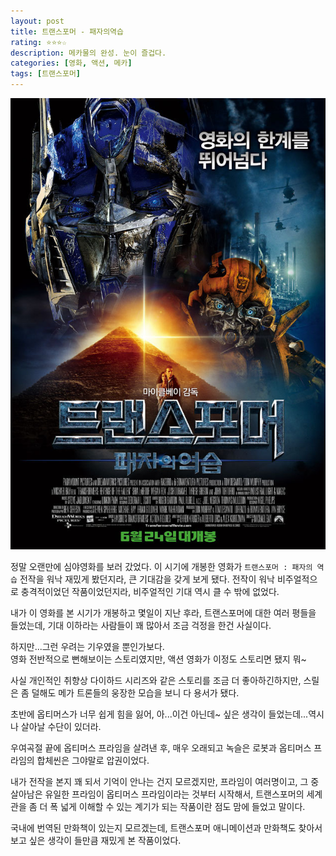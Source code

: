 ```yaml
---
layout: post
title: 트랜스포머 - 패자의역습
rating: ⭐️⭐️⭐️☆
description: 메카물의 완성. 눈이 즐겁다.
categories: [영화, 액션, 메카]
tags: [트랜스포머]
---
```


![트랜스포머](../../img/2009/transformer2.jpg)

정말 오랜만에 심야영화를 보러 갔었다. 이 시기에 개봉한 영화가 `트랜스포머 : 패자의 역습`
전작을 워낙 재밌게 봤던지라, 큰 기대감을 갖게 보게 됐다.
전작이 워낙 비주얼적으로 충격적이었던 작품이었던지라, 비주얼적인 기대 역시 클 수 밖에 없었다.

내가 이 영화를 본 시기가 개봉하고 몇일이 지난 후라, 트랜스포머에 대한 여러 평들을 들었는데, 기대 이하라는 사람들이 꽤 많아서 조금 걱정을 한건 사실이다.

하지만...그런 우려는 기우였을 뿐인가보다.  
영화 전반적으로 뻔해보이는 스토리였지만, 액션 영화가 이정도 스토리면 됐지 뭐~

사실 개인적인 취향상 다이하드 시리즈와 같은 스토리를 조금 더 좋아하긴하지만, 스릴은 좀 덜해도 메가 트론들의 웅장한 모습을 보니 다 용서가 됐다.

초반에 옵티머스가 너무 쉽게 힘을 잃어, 아...이건 아닌데~ 싶은 생각이 들었는데...역시나 살아날 수단이 있더라.

우여곡절 끝에 옵티머스 프라임을 살려낸 후, 매우 오래되고 녹슬은 로봇과 옵티머스 프라임의 합체씬은 그야말로 압권이었다.

내가 전작을 본지 꽤 되서 기억이 안나는 건지 모르겠지만, 프라임이 여러명이고, 그 중 살아남은 유일한 프라임이 옵티머스 프라임이라는 것부터 시작해서, 트랜스포머의 세계관을 좀 더 폭 넓게 이해할 수 있는 계기가 되는 작품이란 점도 맘에 들었고 말이다.

국내에 번역된 만화책이 있는지 모르겠는데, 트랜스포머 애니메이션과 만화책도 찾아서 보고 싶은 생각이 들만큼 재밌게 본 작품이었다.